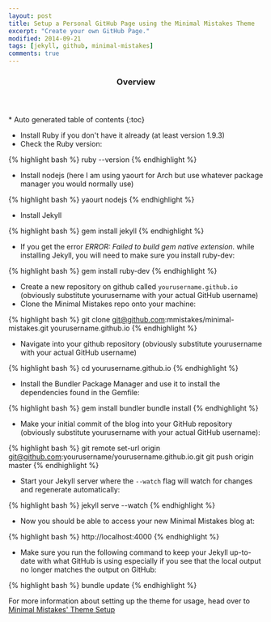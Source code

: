 ```yaml
---
layout: post
title: Setup a Personal GitHub Page using the Minimal Mistakes Theme
excerpt: "Create your own GitHub Page."
modified: 2014-09-21
tags: [jekyll, github, minimal-mistakes]
comments: true
---
```


<section id="table-of-contents" class="toc">
  <header>
    <h3>Overview</h3>
  </header>
<div id="drawer" markdown="1">
*  Auto generated table of contents
{:toc}
</div>
</section><!-- /#table-of-contents -->

* Install Ruby if you don't have it already (at least version 1.9.3)
* Check the Ruby version:

{% highlight bash %}
ruby --version
{% endhighlight %}

* Install nodejs (here I am using yaourt for Arch but use whatever package manager you would normally use)

{% highlight bash %}
yaourt nodejs
{% endhighlight %}

* Install Jekyll

{% highlight bash %}
gem install jekyll
{% endhighlight %}

* If you get the error *ERROR: Failed to build gem native extension.* while installing Jekyll, you will need to make sure you install ruby-dev:

{% highlight bash %}
gem install ruby-dev
{% endhighlight %}

* Create a new repository on github called `yourusername.github.io` (obviously substitute yourusername with your actual GitHub username)
* Clone the Minimal Mistakes repo onto your machine:

{% highlight bash %}
git clone git@github.com:mmistakes/minimal-mistakes.git yourusername.github.io
{% endhighlight %}

* Navigate into your github repository (obviously substitute yourusername with your actual GitHub username)

{% highlight bash %}
cd yourusername.github.io
{% endhighlight %}

* Install the Bundler Package Manager and use it to install the dependencies found in the Gemfile:

{% highlight bash %}
gem install bundler
bundle install
{% endhighlight %}

 * Make your initial commit of the blog into your GitHub repository (obviously substitute yourusername with your actual GitHub username):

{% highlight bash %}
git remote set-url origin git@github.com:yourusername/yourusername.github.io.git
git push origin master
{% endhighlight %}

 * Start your Jekyll server where the `--watch` flag will watch for changes and regenerate automatically:

{% highlight bash %}
jekyll serve --watch
{% endhighlight %}

* Now you should be able to access your new Minimal Mistakes blog at:

{% highlight bash %}
http://localhost:4000
{% endhighlight %}

* Make sure you run the following command to keep your Jekyll up-to-date with what GitHub is using especially if you see that the local output no longer matches the output on GitHub:
 
{% highlight bash %}
bundle update
{% endhighlight %}

For more information about setting up the theme for usage, head over to [Minimal Mistakes' Theme Setup](http://mmistakes.github.io/minimal-mistakes/theme-setup/)
